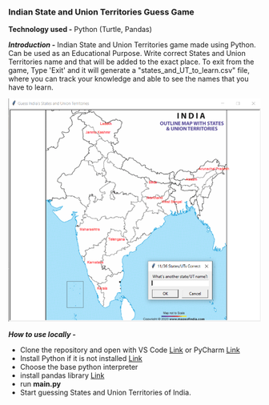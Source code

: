 ### Indian State and Union Territories Guess Game
**Technology used -**  Python (Turtle, Pandas)

***Introduction -***
	Indian State and Union Territories game made using Python. Can be used as an Educational Purpose. Write correct States and Union Territories name and that will be added to the exact place. To exit from the game, Type 'Exit' and it will generate a "states_and_UT_to_learn.csv" file, where you can track your knowledge and able to see the names that you have to learn.

![demo pic](demo.png)
	
***How to use  locally -*** 

 - Clone the repository and open with VS Code [Link](https://code.visualstudio.com/download) or PyCharm  [Link](https://www.jetbrains.com/pycharm/download/#section=windows)
 - Install Python if it is not installed [Link](https://www.python.org/downloads/)
 - Choose the base python interpreter
 - install pandas library [Link](https://pandas.pydata.org/getting_started.html)
 - run **main.py**
 - Start guessing States and Union Territories of India.
